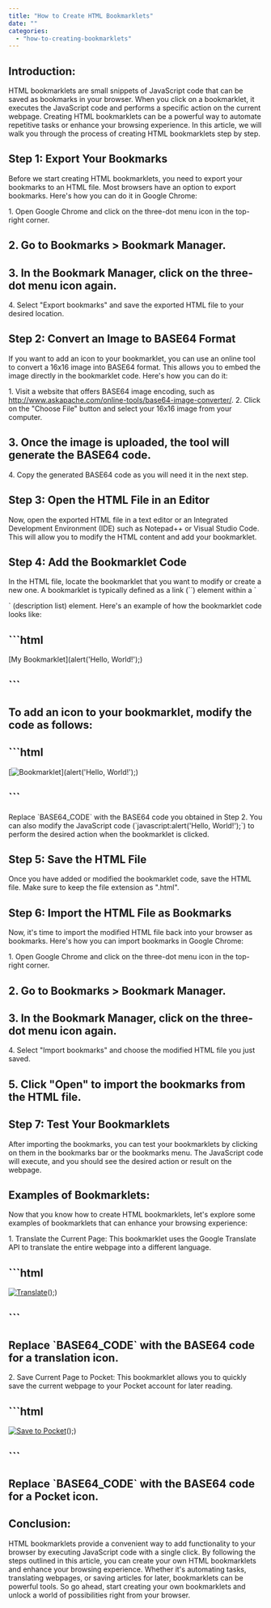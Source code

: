 ```yaml
---
title: "How to Create HTML Bookmarklets"
date: ""
categories: 
  - "how-to-creating-bookmarklets"
---
```


## Introduction:

HTML bookmarklets are small snippets of JavaScript code that can be saved as bookmarks in your browser. When you click on a bookmarklet, it executes the JavaScript code and performs a specific action on the current webpage. Creating HTML bookmarklets can be a powerful way to automate repetitive tasks or enhance your browsing experience. In this article, we will walk you through the process of creating HTML bookmarklets step by step.

## Step 1: Export Your Bookmarks

Before we start creating HTML bookmarklets, you need to export your bookmarks to an HTML file. Most browsers have an option to export bookmarks. Here's how you can do it in Google Chrome:

1\. Open Google Chrome and click on the three-dot menu icon in the top-right corner.

## 2\. Go to Bookmarks > Bookmark Manager.

## 3\. In the Bookmark Manager, click on the three-dot menu icon again.

4\. Select "Export bookmarks" and save the exported HTML file to your desired location.

## Step 2: Convert an Image to BASE64 Format

If you want to add an icon to your bookmarklet, you can use an online tool to convert a 16x16 image into BASE64 format. This allows you to embed the image directly in the bookmarklet code. Here's how you can do it:

1\. Visit a website that offers BASE64 image encoding, such as http://www.askapache.com/online-tools/base64-image-converter/. 2. Click on the "Choose File" button and select your 16x16 image from your computer.

## 3\. Once the image is uploaded, the tool will generate the BASE64 code.

4\. Copy the generated BASE64 code as you will need it in the next step.

## Step 3: Open the HTML File in an Editor

Now, open the exported HTML file in a text editor or an Integrated Development Environment (IDE) such as Notepad++ or Visual Studio Code. This will allow you to modify the HTML content and add your bookmarklet.

## Step 4: Add the Bookmarklet Code

In the HTML file, locate the bookmarklet that you want to modify or create a new one. A bookmarklet is typically defined as a link (\`\`) element within a \`

\` (description list) element. Here's an example of how the bookmarklet code looks like:

## \`\`\`html

[My Bookmarklet](alert('Hello, World!');)

## \`\`\`

## To add an icon to your bookmarklet, modify the code as follows:

## \`\`\`html

[![Bookmarklet](image/png;base64,BASE64_CODE)](alert('Hello, World!');)

## \`\`\`

Replace \`BASE64\_CODE\` with the BASE64 code you obtained in Step 2. You can also modify the JavaScript code (\`javascript:alert('Hello, World!');\`) to perform the desired action when the bookmarklet is clicked.

## Step 5: Save the HTML File

Once you have added or modified the bookmarklet code, save the HTML file. Make sure to keep the file extension as ".html".

## Step 6: Import the HTML File as Bookmarks

Now, it's time to import the modified HTML file back into your browser as bookmarks. Here's how you can import bookmarks in Google Chrome:

1\. Open Google Chrome and click on the three-dot menu icon in the top-right corner.

## 2\. Go to Bookmarks > Bookmark Manager.

## 3\. In the Bookmark Manager, click on the three-dot menu icon again.

4\. Select "Import bookmarks" and choose the modified HTML file you just saved.

## 5\. Click "Open" to import the bookmarks from the HTML file.

## Step 7: Test Your Bookmarklets

After importing the bookmarks, you can test your bookmarklets by clicking on them in the bookmarks bar or the bookmarks menu. The JavaScript code will execute, and you should see the desired action or result on the webpage.

## Examples of Bookmarklets:

Now that you know how to create HTML bookmarklets, let's explore some examples of bookmarklets that can enhance your browsing experience:

1\. Translate the Current Page: This bookmarklet uses the Google Translate API to translate the entire webpage into a different language.

## \`\`\`html

[![Translate](image/png;base64,BASE64_CODE)](//translate.google.com/?sl=auto&tl=en&text='+encodeURIComponent(t)+'&op=translate';}})();)

## \`\`\`

## Replace \`BASE64\_CODE\` with the BASE64 code for a translation icon.

2\. Save Current Page to Pocket: This bookmarklet allows you to quickly save the current webpage to your Pocket account for later reading.

## \`\`\`html

[![Save to Pocket](image/png;base64,BASE64_CODE)](//getpocket.com/edit?url='+encodeURIComponent(location.href)+'&title='+encodeURIComponent(document.title);})();)

## \`\`\`

## Replace \`BASE64\_CODE\` with the BASE64 code for a Pocket icon.

## Conclusion:

HTML bookmarklets provide a convenient way to add functionality to your browser by executing JavaScript code with a single click. By following the steps outlined in this article, you can create your own HTML bookmarklets and enhance your browsing experience. Whether it's automating tasks, translating webpages, or saving articles for later, bookmarklets can be powerful tools. So go ahead, start creating your own bookmarklets and unlock a world of possibilities right from your browser.
